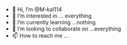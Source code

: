 - 👋 Hi, I’m @M-kal114
- 👀 I’m interested in ... everything
- 🌱 I’m currently learning ...nothing
- 💞️ I’m looking to collaborate on ...everything
- 📫 How to reach me ...

<!---
M-kal114/M-kal114 is a ✨ special ✨ repository because its `README.md` (this file) appears on your GitHub profile.
You can click the Preview link to take a look at your changes.
--->
